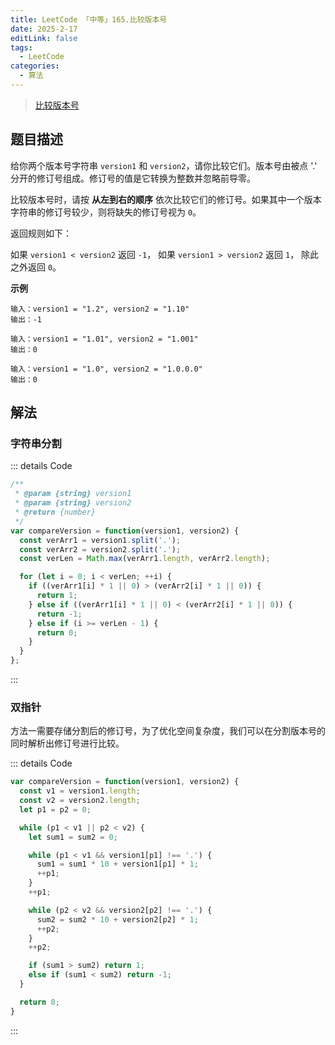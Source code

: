 ```yaml
---
title: LeetCode 「中等」165.比较版本号
date: 2025-2-17
editLink: false
tags:
  - LeetCode
categories:
  - 算法
---
```


> [比较版本号](https://leetcode.cn/problems/compare-version-numbers/description/)

## 题目描述

给你两个版本号字符串 `version1` 和 `version2`，请你比较它们。版本号由被点 '.' 分开的修订号组成。修订号的值是它转换为整数并忽略前导零。

比较版本号时，请按 **从左到右的顺序** 依次比较它们的修订号。如果其中一个版本字符串的修订号较少，则将缺失的修订号视为 `0`。

返回规则如下：

如果 `version1 < version2` 返回 `-1`，
如果 `version1 > version2` 返回 `1`，
除此之外返回 `0`。

**示例**

```
输入：version1 = "1.2", version2 = "1.10"
输出：-1

输入：version1 = "1.01", version2 = "1.001"
输出：0

输入：version1 = "1.0", version2 = "1.0.0.0"
输出：0
```

## 解法

### 字符串分割

::: details Code
```js
/**
 * @param {string} version1
 * @param {string} version2
 * @return {number}
 */
var compareVersion = function(version1, version2) {
  const verArr1 = version1.split('.');
  const verArr2 = version2.split('.');
  const verLen = Math.max(verArr1.length, verArr2.length);

  for (let i = 0; i < verLen; ++i) {
    if ((verArr1[i] * 1 || 0) > (verArr2[i] * 1 || 0)) {
      return 1;
    } else if ((verArr1[i] * 1 || 0) < (verArr2[i] * 1 || 0)) {
      return -1;
    } else if (i >= verLen - 1) {
      return 0;
    }
  }
};
```
:::

### 双指针

方法一需要存储分割后的修订号，为了优化空间复杂度，我们可以在分割版本号的同时解析出修订号进行比较。

::: details Code
```js
var compareVersion = function(version1, version2) {
  const v1 = version1.length;
  const v2 = version2.length;
  let p1 = p2 = 0;

  while (p1 < v1 || p2 < v2) {
    let sum1 = sum2 = 0;

    while (p1 < v1 && version1[p1] !== '.') {
      sum1 = sum1 * 10 + version1[p1] * 1;
      ++p1;
    }
    ++p1;

    while (p2 < v2 && version2[p2] !== '.') {
      sum2 = sum2 * 10 + version2[p2] * 1;
      ++p2;
    }
    ++p2;

    if (sum1 > sum2) return 1;
    else if (sum1 < sum2) return -1;
  }

  return 0;
}
```
:::
